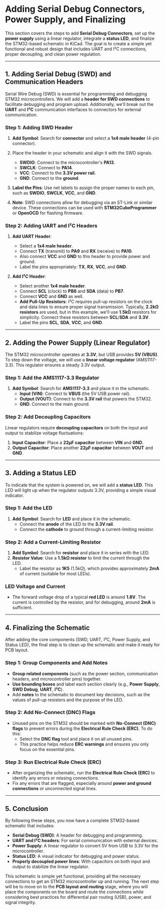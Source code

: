 # Adding Serial Debug Connectors, Power Supply, and Finalizing

This section covers the steps to add **Serial Debug Connectors**, set up the **power supply** using a linear regulator, integrate a **status LED**, and finalize the STM32-based schematic in KiCad. The goal is to create a simple yet functional and robust design that includes UART and I²C connections, proper decoupling, and clean power regulation.

---

## **1. Adding Serial Debug (SWD) and Communication Headers**

Serial Wire Debug (SWD) is essential for programming and debugging STM32 microcontrollers. We will add a **header for SWD connections** to facilitate debugging and program upload. Additionally, we'll break out the **UART** and **I²C** communication interfaces to connectors for external communication.

### **Step 1: Adding SWD Header**
1. **Add Symbol**: Search for **connector** and select a **1x4 male header** (4-pin connector).
2. Place the header in your schematic and align it with the SWD signals.
   - **SWDIO**: Connect to the microcontroller's **PA13**.
   - **SWCLK**: Connect to **PA14**.
   - **VCC**: Connect to the **3.3V power rail**.
   - **GND**: Connect to the **ground**.

3. **Label the Pins**: Use net labels to assign the proper names to each pin, such as **SWDIO**, **SWCLK**, **VCC**, and **GND**.
4. **Note**: SWD connections allow for debugging via an ST-Link or similar device. These connections can be used with **STM32CubeProgrammer** or **OpenOCD** for flashing firmware.

### **Step 2: Adding UART and I²C Headers**
1. **Add UART Header**:
   - Select a **1x4 male header**.
   - Connect **TX** (transmit) to **PA9** and **RX** (receive) to **PA10**.
   - Also connect **VCC** and **GND** to this header to provide power and ground.
   - Label the pins appropriately: **TX**, **RX**, **VCC**, and **GND**.

2. **Add I²C Header**:
   - Select another **1x4 male header**.
   - Connect **SCL** (clock) to **PB6** and **SDA** (data) to **PB7**.
   - Connect **VCC** and **GND** as well.
   - **Add Pull-Up Resistors**: I²C requires pull-up resistors on the clock and data lines to ensure proper signal transmission. Typically, **2.2kΩ resistors** are used, but in this example, we'll use **1.5kΩ** resistors for simplicity. Connect these resistors between **SCL**/**SDA** and **3.3V**.
   - Label the pins **SCL**, **SDA**, **VCC**, and **GND**.

---

## **2. Adding the Power Supply (Linear Regulator)**

The STM32 microcontroller operates at **3.3V**, but USB provides **5V (VBUS)**. To step down the voltage, we will use a **linear voltage regulator** (AMS1117-3.3). This regulator ensures a steady 3.3V output.

### **Step 1: Add the AMS1117-3.3 Regulator**
1. **Add Symbol**: Search for **AMS1117-3.3** and place it in the schematic.
   - **Input (VIN)**: Connect to **VBUS** (the 5V USB power rail).
   - **Output (VOUT)**: Connect to the **3.3V rail** that powers the STM32.
   - **GND**: Connect to the main ground.

### **Step 2: Add Decoupling Capacitors**
Linear regulators require **decoupling capacitors** on both the input and output to stabilize voltage fluctuations:
1. **Input Capacitor**: Place a **22µF capacitor** between **VIN** and **GND**.
2. **Output Capacitor**: Place another **22µF capacitor** between **VOUT** and **GND**.

---

## **3. Adding a Status LED**

To indicate that the system is powered on, we will add a **status LED**. This LED will light up when the regulator outputs 3.3V, providing a simple visual indicator.

### **Step 1: Add the LED**
1. **Add Symbol**: Search for **LED** and place it in the schematic.
   - Connect the **anode** of the LED to the **3.3V rail**.
   - Connect the **cathode** to ground through a current-limiting resistor.

### **Step 2: Add a Current-Limiting Resistor**
1. **Add Symbol**: Search for **resistor** and place it in series with the LED.
2. **Resistor Value**: Use a **1.5kΩ resistor** to limit the current through the LED.
   - Label the resistor as **1K5** (1.5kΩ), which provides approximately **2mA** of current (suitable for most LEDs).

### **LED Voltage and Current**
- The forward voltage drop of a typical **red LED** is around **1.8V**. The current is controlled by the resistor, and for debugging, around **2mA** is sufficient.

---

## **4. Finalizing the Schematic**

After adding the core components (SWD, UART, I²C, Power Supply, and Status LED), the final step is to clean up the schematic and make it ready for PCB layout.

### **Step 1: Group Components and Add Notes**
- **Group related components** (such as the power section, communication headers, and microcontroller pins) together.
- **Use bounding boxes** and label each section clearly (e.g., **Power Supply**, **SWD Debug**, **UART**, **I²C**).
- Add **notes** to the schematic to document key decisions, such as the values of pull-up resistors and the purpose of the LED.

### **Step 2: Add No-Connect (DNC) Flags**
- Unused pins on the STM32 should be marked with **No-Connect (DNC) flags** to prevent errors during the **Electrical Rule Check (ERC)**. To do this:
  - Select the **DNC flag** tool and place it on all unused pins.
  - This practice helps reduce **ERC warnings** and ensures you only focus on the essential pins.

### **Step 3: Run Electrical Rule Check (ERC)**
- After organizing the schematic, run the **Electrical Rule Check (ERC)** to identify any errors or missing connections.
- Fix any errors that are flagged, especially around **power and ground connections** or unconnected signal lines.

---

## **5. Conclusion**

By following these steps, you now have a complete STM32-based schematic that includes:
- **Serial Debug (SWD)**: A header for debugging and programming.
- **UART and I²C headers**: For serial communication with external devices.
- **Power Supply**: A linear regulator to convert 5V from USB to 3.3V for the microcontroller.
- **Status LED**: A visual indicator for debugging and power status.
- **Properly decoupled power lines**: With capacitors on both input and output to stabilize the linear regulator.

This schematic is simple yet functional, providing all the necessary connections to get an STM32 microcontroller up and running. The next step will be to move on to the **PCB layout and routing** stage, where you will place the components on the board and route the connections while considering best practices for differential pair routing (USB), power, and signal integrity.